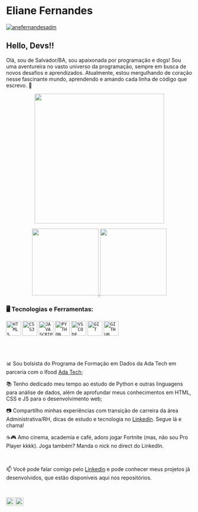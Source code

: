 
</br>

<div dsplay="inline-block">
 
 <h1 align="left">Eliane Fernandes</h1>
  <p align="left"> <a href="https://www.linkedin.com/in/anefernandesadm/" target="blank"><img src="https://img.shields.io/twitter/follow/anefernandesadm?logo=twitter&style=for-the-badge" alt="anefernandesadm" /></a> </p>
</div>

## Hello, Devs!!

Olá, sou de Salvador/BA, sou apaixonada por programação e dogs! Sou uma aventureira no vasto universo da programação, sempre em busca de novos desafios e aprendizados. Atualmente, estou mergulhando de coração nesse fascinante mundo, aprendendo e amando cada linha de código que escrevo. 💙

<p align="center">
  <img src="https://media1.tenor.com/m/gCH9wW1z6gQAAAAd/busy-work.gif" width="350">
</p>
<p align="center">
<a href="https://github.com/AneFernaandes">
  <img height="180em" src="https://github-readme-stats-eight-theta.vercel.app/api?username=AneFernaandes&show_icons=true&theme=algolia&include_all_commits=true&count_private=true"/>
  <img height="180em" src="https://github-readme-stats-eight-theta.vercel.app/api/top-langs/?username=AneFernaandes&layout=compact&langs_count=8&theme=algolia"/>
</a>
</p>

### 🖥️ Tecnologias e Ferramentas: 
<code><img width="40px" src="https://cdn.jsdelivr.net/gh/devicons/devicon/icons/html5/html5-original-wordmark.svg" title = "HTML5"/></code>
<code><img width="40px" src="https://cdn.jsdelivr.net/gh/devicons/devicon/icons/css3/css3-original-wordmark.svg" title = "CSS3"/></code>
<code><img width="40px" src="https://cdn.jsdelivr.net/gh/devicons/devicon/icons/javascript/javascript-original.svg" title = "JAVASCRIPT"/></code>
<code><img width="40px" src="https://cdn.icon-icons.com/icons2/1508/PNG/512/python_104451.png" title = "PYTHON"/></code>
<code><img width="40px" src="https://www.svgrepo.com/show/374171/vscode.svg" title = "VSCODE"/></code>
<code><img width="40px" src="https://cdn.jsdelivr.net/gh/devicons/devicon/icons/git/git-original.svg" title = "GIT"/></code>
<code><img width="40px" src="https://www.svgrepo.com/show/507714/github.svg" title = "GITHUB"/></code>

</br>
</br>
<div display="inline-block">
 <p align="left">📊 Sou bolsista do Programa de Formação em Dados da Ada Tech em parceria com o Ifood <a href="https://ada.tech/">Ada Tech</a>;</p>
 <p align="left">📚 Tenho dedicado meu tempo ao estudo de Python e outras linguagens para análise de dados, além de aprofundar meus conhecimentos em HTML, CSS e JS para o desenvolvimento web;</p>
 <p align="left">📷 Compartilho minhas experiências com transição de carreira da área Administrativa/RH, dicas de estudo e tecnologia no <a href="https://www.linkedin.com/in/anefernandesadm/">Linkedin</a>. Segue lá e chama!</p>
 
 <p align="left">☕🎮 Amo cinema, academia e café, adoro jogar Fortnite (mas, não sou Pro Player kkkk). Joga também? Manda o nick no direct do LinkedIn.</p>
</div>



</br>

📫 Você pode falar comigo pelo [Linkedin](https://www.linkedin.com/in/anefernandesadm/)  e pode conhecer meus projetos já desenvolvidos, que estão disponíveis aqui nos repositórios. 

</br>

<a href="https://www.linkedin.com/in/anefernandesadm/" target="_blank"><img align="left" alt="LinkedIn" width="22px" src="https://cdn.jsdelivr.net/npm/simple-icons@3.0.1/icons/linkedin.svg" />
<a href="https://github.com/AneFernaandes?tab=repositories" target="_blank"><img alt="Blog" width="22px" src="https://www.svgrepo.com/show/512317/github-142.svg" /></a>

